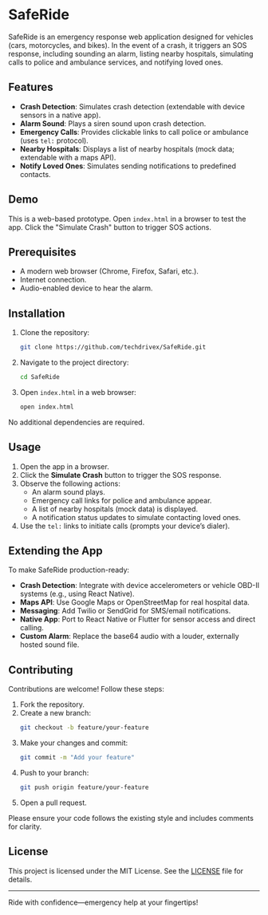 # SafeRide

SafeRide is an emergency response web application designed for vehicles (cars, motorcycles, and bikes). In the event of a crash, it triggers an SOS response, including sounding an alarm, listing nearby hospitals, simulating calls to police and ambulance services, and notifying loved ones.

## Features

- **Crash Detection**: Simulates crash detection (extendable with device sensors in a native app).
- **Alarm Sound**: Plays a siren sound upon crash detection.
- **Emergency Calls**: Provides clickable links to call police or ambulance (uses `tel:` protocol).
- **Nearby Hospitals**: Displays a list of nearby hospitals (mock data; extendable with a maps API).
- **Notify Loved Ones**: Simulates sending notifications to predefined contacts.

## Demo

This is a web-based prototype. Open `index.html` in a browser to test the app. Click the "Simulate Crash" button to trigger SOS actions.

## Prerequisites

- A modern web browser (Chrome, Firefox, Safari, etc.).
- Internet connection.
- Audio-enabled device to hear the alarm.

## Installation

1. Clone the repository:
   ```bash
   git clone https://github.com/techdrivex/SafeRide.git
   ```
2. Navigate to the project directory:
   ```bash
   cd SafeRide
   ```
3. Open `index.html` in a web browser:
   ```bash
   open index.html
   ```

No additional dependencies are required.

## Usage

1. Open the app in a browser.
2. Click the **Simulate Crash** button to trigger the SOS response.
3. Observe the following actions:
   - An alarm sound plays.
   - Emergency call links for police and ambulance appear.
   - A list of nearby hospitals (mock data) is displayed.
   - A notification status updates to simulate contacting loved ones.
4. Use the `tel:` links to initiate calls (prompts your device’s dialer).

## Extending the App

To make SafeRide production-ready:

- **Crash Detection**: Integrate with device accelerometers or vehicle OBD-II systems (e.g., using React Native).
- **Maps API**: Use Google Maps or OpenStreetMap for real hospital data.
- **Messaging**: Add Twilio or SendGrid for SMS/email notifications.
- **Native App**: Port to React Native or Flutter for sensor access and direct calling.
- **Custom Alarm**: Replace the base64 audio with a louder, externally hosted sound file.

## Contributing

Contributions are welcome! Follow these steps:

1. Fork the repository.
2. Create a new branch:
   ```bash
   git checkout -b feature/your-feature
   ```
3. Make your changes and commit:
   ```bash
   git commit -m "Add your feature"
   ```
4. Push to your branch:
   ```bash
   git push origin feature/your-feature
   ```
5. Open a pull request.

Please ensure your code follows the existing style and includes comments for clarity.

## License

This project is licensed under the MIT License. See the [LICENSE](LICENSE) file for details.

---

Ride with confidence—emergency help at your fingertips!
